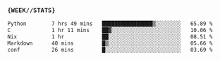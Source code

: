 ### `{WEEK//STATS}` 
<!--START_SECTION:waka-->

```txt
Python        7 hrs 49 mins   ████████████████▒░░░░░░░░   65.89 %
C             1 hr 11 mins    ██▓░░░░░░░░░░░░░░░░░░░░░░   10.06 %
Nix           1 hr            ██░░░░░░░░░░░░░░░░░░░░░░░   08.51 %
Markdown      40 mins         █▒░░░░░░░░░░░░░░░░░░░░░░░   05.66 %
conf          26 mins         █░░░░░░░░░░░░░░░░░░░░░░░░   03.69 %
```

<!--END_SECTION:waka-->
